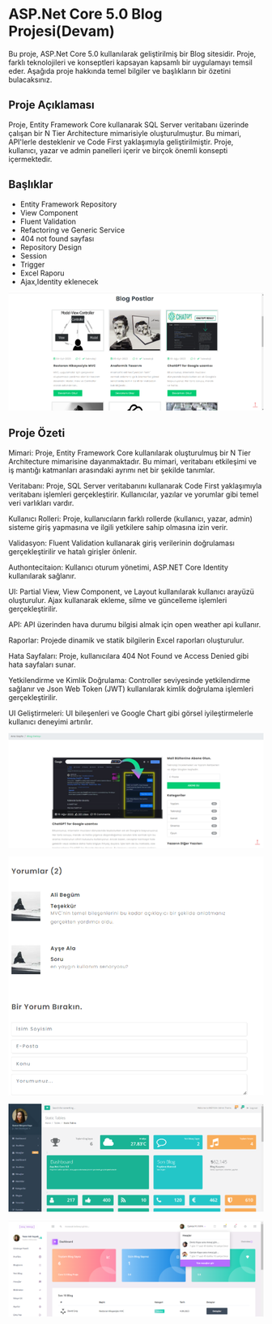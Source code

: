 
# ASP.Net Core 5.0 Blog Projesi(Devam)
Bu proje, ASP.Net Core 5.0 kullanılarak geliştirilmiş bir Blog sitesidir. Proje, farklı teknolojileri ve konseptleri kapsayan kapsamlı bir uygulamayı temsil eder. Aşağıda proje hakkında temel bilgiler ve başlıkların bir özetini bulacaksınız.

## Proje Açıklaması
Proje, Entity Framework Core kullanarak SQL Server veritabanı üzerinde çalışan bir N Tier Architecture mimarisiyle oluşturulmuştur. Bu mimari, API'lerle desteklenir ve Code First yaklaşımıyla geliştirilmiştir. Proje, kullanıcı, yazar ve admin panelleri içerir ve birçok önemli konsepti içermektedir.


## Başlıklar

- Entity Framework Repository 
- View Component
- Fluent Validation
- Refactoring ve Generic Service
- 404 not found sayfası
- Repository Design
- Session
- Trigger
- Excel Raporu
- Ajax,Identity eklenecek 



![App-Screenshots](https://github.com/gamzemeryemkaya/CoreBlogProject/blob/master/projectimages/blog.png?raw=true)

##  Proje Özeti

Mimari: Proje, Entity Framework Core kullanılarak oluşturulmuş bir N Tier Architecture mimarisine dayanmaktadır. Bu mimari, veritabanı etkileşimi ve iş mantığı katmanları arasındaki ayrımı net bir şekilde tanımlar.

Veritabanı: Proje, SQL Server veritabanını kullanarak Code First yaklaşımıyla veritabanı işlemleri gerçekleştirir. Kullanıcılar, yazılar ve yorumlar gibi temel veri varlıkları vardır.

Kullanıcı Rolleri: Proje, kullanıcıların farklı rollerde (kullanıcı, yazar, admin) sisteme giriş yapmasına ve ilgili yetkilere sahip olmasına izin verir.

Validasyon: Fluent Validation kullanarak giriş verilerinin doğrulaması gerçekleştirilir ve hatalı girişler önlenir.

Authontecitaion: Kullanıcı oturum yönetimi, ASP.NET Core Identity kullanılarak sağlanır.

UI: Partial View, View Component, ve Layout kullanılarak kullanıcı arayüzü oluşturulur. Ajax kullanarak ekleme, silme ve güncelleme işlemleri gerçekleştirilir.

API: API üzerinden hava durumu bilgisi almak için open weather api kullanır.

Raporlar: Projede dinamik ve statik bilgilerin Excel raporları oluşturulur.

Hata Sayfaları: Proje, kullanıcılara 404 Not Found ve Access Denied gibi hata sayfaları sunar.

Yetkilendirme ve Kimlik Doğrulama: Controller seviyesinde yetkilendirme sağlanır ve Json Web Token (JWT) kullanılarak kimlik doğrulama işlemleri gerçekleştirilir.

UI Geliştirmeleri: UI bileşenleri ve Google Chart gibi görsel iyileştirmelerle kullanıcı deneyimi artırılır.


![App-Screenshots](https://github.com/gamzemeryemkaya/CoreBlogProject/blob/master/projectimages/detay.png?raw=true)

![App-Screenshots](https://github.com/gamzemeryemkaya/CoreBlogProject/blob/master/projectimages/yorum.png?raw=true)

![App-Screenshots](https://github.com/gamzemeryemkaya/CoreBlogProject/blob/master/projectimages/widget.png?raw=true)

![App-Screenshots](https://github.com/gamzemeryemkaya/CoreBlogProject/blob/master/projectimages/admin.png?raw=true)
